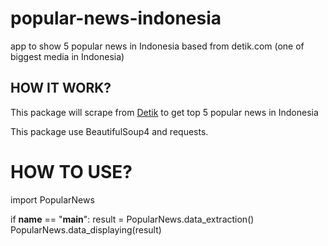 # popular-news-indonesia
app to show 5 popular news in Indonesia based from detik.com (one of biggest media in Indonesia)

## HOW IT WORK?
This package will scrape from [Detik](https://www.detik.com) to get top 5 popular news in Indonesia

This package use BeautifulSoup4 and requests.

# HOW TO USE?
import PopularNews

if __name__ == "__main__":
    result = PopularNews.data_extraction()
    PopularNews.data_displaying(result)